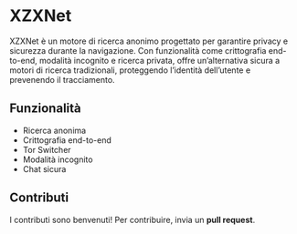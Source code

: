 # XZXNet
XZXNet è un motore di ricerca anonimo progettato per garantire privacy e sicurezza durante la navigazione. Con funzionalità come crittografia end-to-end, modalità incognito e ricerca privata, offre un’alternativa sicura a motori di ricerca tradizionali, proteggendo l’identità dell’utente e prevenendo il tracciamento.


## Funzionalità
- Ricerca anonima
- Crittografia end-to-end
- Tor Switcher
- Modalità incognito
- Chat sicura

## Contributi
I contributi sono benvenuti! Per contribuire, invia un **pull request**.

